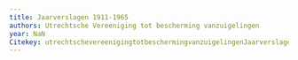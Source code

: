 ```yaml
---
title: Jaarverslagen 1911-1965
authors: Utrechtsche Vereeniging tot bescherming vanzuigelingen
year: NaN
Citekey: utrechtschevereenigingtotbeschermingvanzuigelingenJaarverslagen191119651911
---
```


